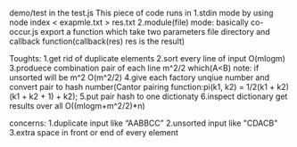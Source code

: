 demo/test in the test.js
This piece of code runs in 
1.stdin mode by using node index < exapmle.txt > res.txt
2.module(file) mode: 
basically co-occur.js export a function which take two parameters
file directory and callback function(callback(res) res is the result)




Toughts:
1.get rid of duplicate elements
2.sort every line of input O(mlogm)
3.produece combination pair of each line m^2/2 which(A<B) note: if unsorted will be m^2 O(m^2/2)
4.give each factory unqiue number and convert pair to hash number(Cantor pairing function:pi(k1, k2) = 1/2(k1 + k2)(k1 + k2 + 1) + k2);
5.put pair hash to one dictionaty
6.inspect dictionary get results
over all O((mlogm+m^2/2)*n)

concerns:
1.duplicate input like “AABBCC”
2.unsorted input like "CDACB"
3.extra space in front or end of every element